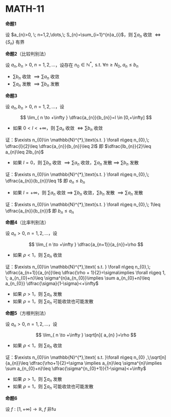 # MATH-11

**命题1**

设 $a_{n}>0, \; n=1,2,\dots,\; S_{n}=\sum_{i=1}^{n}a_{i}$，则 $\sum a_{n}$ 收敛 $\iff \{ S_{n} \}$ 有界

**命题2**（比较判别法）

设 $a_{n},b_{n}>0, \;n=1,2,\dots$，设存在 $n_{0}\in \mathbb{N}^{*},\text{ s.t. } \forall n\geq N_{0}, \; a_{n} \leq b_{n}$

- $\sum b_{n}$ 收敛 $\implies \sum a_{n}$ 收敛
- $\sum a_{n}$ 发散 $\implies \sum b_{n}$ 发散

**命题3**

设 $a_{n},b_{n}>0,\; n=1,2,\dots$，设

$$
\lim_{ n \to +\infty } \dfrac{a_{n}}{b_{n}}=l \in [0,+\infty]
$$

- 如果 $0<l<+\infty$，则 $\sum a_{n}$ 收敛 $\iff \sum b_{n}$ 收敛

证：$\exists n_{0}\in \mathbb{N}^{*},\text{s.t. } \forall n\geq n_{0},\; \dfrac{l}{2}\leq \dfrac{a_{n}}{b_{n}}\leq 2l$ 即 $\dfrac{lb_{n}}{2}\leq a_{n}\leq 2lb_{n}$

- 如果 $l=0$，则 $\sum b_{n}$ 收敛 $\implies \sum a_{n}$ 收敛，$\sum a_{n}$ 发散 $\implies$ $\sum b_{n}$ 发散


证：$\exists n_{0}\in \mathbb{N}^{*},\text{s.t. } \forall n\geq n_{0},\; \dfrac{a_{n}}{b_{n}}\leq 1$ 即 $a_{n}\leq b_{n}$

- 如果 $l=+\infty$，则 $\sum a_{n}$ 收敛 $\implies$ $\sum b_{n}$ 收敛，$\sum b_{n}$ 发散 $\implies \sum a_{n}$ 发散

证：$\exists n_{0}\in \mathbb{N}^{*},\text{s.t. } \forall n\geq n_{0},\; 1\leq \dfrac{a_{n}}{b_{n}}$ 即 $b_{n}\leq a_{n}$

**命题4**（比率判别法）

设 $a_{n}>0,\;n=1,2,\dots$，设

$$
\lim_{ n \to +\infty } \dfrac{a_{n+1}}{a_{n}}=\rho
$$

- 如果 $\rho<1$，则 $\sum a_{n}$ 收敛

证：$\exists n_{0}\in \mathbb{N}^{*},\text{ s.t. } \forall n\geq n_{0},\; \dfrac{a_{n+1}}{a_{n}}\leq \dfrac{\rho + 1}{2}=\sigma\implies  \forall n\geq 1, \; a_{n_{0}+n}\leq \sigma^{n}a_{n_{0}}\implies \sum a_{n_{0}+n}\leq a_{n_{0}} \dfrac{\sigma}{1-\sigma}<+\infty$

- 如果 $\rho>1$，则 $\sum a_{n}$ 发散
- 如果 $\rho=1$，则 $\sum a_{n}$ 可能收敛也可能发散

**命题5**（方根判别法）

设 $a_{n}>0,\;n=1,2,\dots$，设

$$
\lim_{ n \to +\infty } \sqrt[n]{ a_{n} }=\rho
$$

- 如果 $\rho<1$，则 $\sum a_{n}$ 收敛

证：$\exists n_{0}\in \mathbb{N}^{*},\text{ s.t. }\forall n\geq n_{0} ,\;\sqrt[n]{a_{n}}\leq \dfrac{\rho+1}{2}=\sigma \implies a_{n}\leq \sigma^{n}\implies \sum a_{n_{0}+n}\leq \dfrac{\sigma^{n_{0}+1}}{1-\sigma}<+\infty$

- 如果 $\rho>1$，则 $\sum a_{n}$ 发散
- 如果 $\rho=1$，则 $\sum a_{n}$ 可能收敛也可能发散

**命题6**

设 $f:[1,+\infty]\to \mathbb{R},\; f$ 非fu